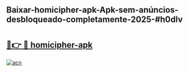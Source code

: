## Baixar-homicipher-apk-Apk-sem-anúncios-desbloqueado-completamente-2025-#h0dlv

# <h2><a href="https://ainizakaria.my?title=homicipher-apk&ref=22M">🔗👉 🔴 homicipher-apk</a></h2>

[![acn](https://github.com/user-attachments/assets/0f9c940e-d8b0-45ae-aac7-cd30a18b3e1c)](https://ainizakaria.my?title=homicipher-apk&ref=22M)

